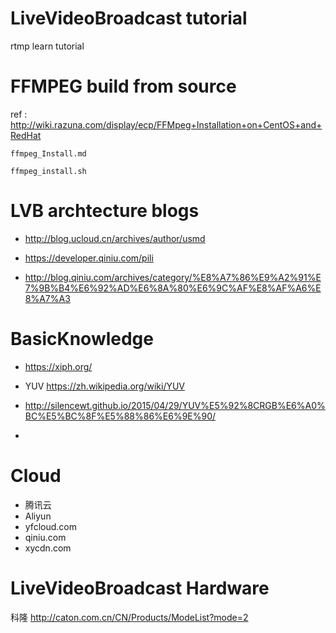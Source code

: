 # LiveVideoBroadcast tutorial
rtmp learn tutorial


# FFMPEG build from source 

ref : http://wiki.razuna.com/display/ecp/FFMpeg+Installation+on+CentOS+and+RedHat
    
    ffmpeg_Install.md
    
    ffmpeg_install.sh
    
# LVB archtecture blogs 

- http://blog.ucloud.cn/archives/author/usmd

- https://developer.qiniu.com/pili

- http://blog.qiniu.com/archives/category/%E8%A7%86%E9%A2%91%E7%9B%B4%E6%92%AD%E6%8A%80%E6%9C%AF%E8%AF%A6%E8%A7%A3

# BasicKnowledge

- https://xiph.org/

- YUV https://zh.wikipedia.org/wiki/YUV  

- http://silencewt.github.io/2015/04/29/YUV%E5%92%8CRGB%E6%A0%BC%E5%BC%8F%E5%88%86%E6%9E%90/

- 


# Cloud 

- 腾讯云
- Aliyun
- yfcloud.com
- qiniu.com
- xycdn.com


# LiveVideoBroadcast Hardware

科隆 http://caton.com.cn/CN/Products/ModeList?mode=2

